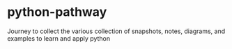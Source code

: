 # python-pathway
Journey to collect the various collection of snapshots, notes, diagrams, and examples to learn and apply python
